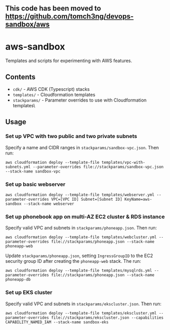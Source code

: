 **This code has been moved to https://github.com/tomch3ng/devops-sandbox/aws**
---

# aws-sandbox
Templates and scripts for experimenting with AWS features.

## Contents
* `cdk/` - AWS CDK (Typescript) stacks
* `templates/` - Cloudformation templates
* `stackparams/` - Parameter overrides to use with Cloudformation templates\

## Usage
### Set up VPC with two public and two private subnets
Specify a name and CIDR ranges in `stackparams/sandbox-vpc.json`. Then run:
```
aws cloudformation deploy --template-file templates/vpc-with-subnets.yml --parameter-overrides file://stackparams/sandbox-vpc.json --stack-name sandbox-vpc
```
### Set up basic webserver
```
aws cloudformation deploy --template-file templates/webserver.yml --parameter-overrides VPC=[VPC ID] Subnet=[Subnet ID] KeyName=aws-sandbox --stack-name webserver
```
### Set up phonebook app on multi-AZ EC2 cluster & RDS instance
Specify valid VPC and subnets in `stackparams/phoneapp.json`. Then run:
```
aws cloudformation deploy --template-file templates/webcluster.yml --parameter-overrides file://stackparams/phoneapp.json --stack-name phoneapp-web
```
Update `stackparams/phoneapp.json`, setting `IngressGroupID` to the EC2 security group ID after creating the `phoneapp-web` stack. The run:
```
aws cloudformation deploy --template-file templates/mysqlrds.yml --parameter-overrides file://stackparams/phoneapp.json --stack-name phoneapp-db
```

### Set up EKS cluster
Specify valid VPC and subnets in `stackparams/ekscluster.json`. Then run:
```
aws cloudformation deploy --template-file templates/ekscluster.yml --parameter-overrides file://stackparams/ekscluster.json --capabilities CAPABILITY_NAMED_IAM --stack-name sandbox-eks
```
